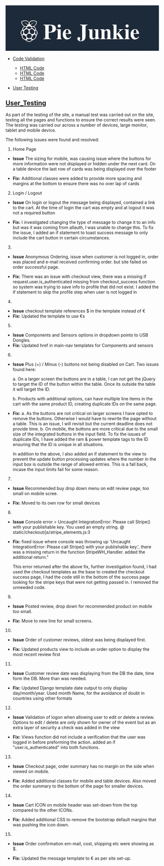 <a href="https://pie-junkie.herokuapp.com"><img src="readme_assets/images/site_banner.jpg" target="_blank"
alt="site banner image" style="max-width:100%;"></img></a>

- [Code Validation](#Code_Validation)
    - [HTML Code](#HTML_Code)
    - [HTML Code](#HTML_Code)
    - [HTML Code](#HTML_Code)

- [User Testing](#Code_Validation)


## **<ins>User_Testing</ins>**

As part of the testing of the site, a manual test was carried out on the site, testing all the pages and functions to ensure the correct results were seen.
The testing was carried our across a number of devices, large monitor, tablet and mobile device.


The following issues were found and resolved:

1. Home Page
- **Issue**
    The sizing for mobile, was causing issue where the buttons for more information were not displayed or hidden under the next card. On a table device the last row of cards was being displayed over the footer

- **Fix:**
    Additional classes were added to provide more spacing and margins at the bottom to ensure there was no over lap of cards

2. Login / Logout
- **Issue**
    On login or logout the message being displayed, contained a link to the cart. At the time of login the cart was empty and at logout it was not a required button

- **Fix:**
    I investigated changing the type of message to change it to an info but was it was coming from allauth, I was unable to change this. 
    To fix the issue, I added an if statement to toast success message to only include the cart button in certain circumstances.

3.
- **Issue**
    Anonymous Ordering, issue when customer is not logged in, order was placed and e-mail received confirming order. but site failed on order successful page.

- **Fix:**
    There was an issue with checkout view, there was a missing if request.user.is_authenticated missing from checkout_success function so system was trying to save info to profile that did not exist. 
    I added the if statement to skip the profile step when user is not logged in 

4.
- **Issue**
    checkout template references $ in the template instead of €
- **Fix:**
    Updated the template to use €s

5.
- **Issue**
    Components and Sensors options in dropdown points to USB Dongles.
- **Fix:**
    Updated href in main-nav templates for Components and sensors

6.
- **Issue**
    Plus (+) / Minus (-) buttons not being disabled on Cart. Two issues found here:
    
    a. On a larger screen the buttons are in a table, I can not get the jQuery to target the ID of the button within the table. Once its outside the table it will target the ID. 
    
    b. Products with additional options, can have multiple line items in the cart with the same product ID, creating duplicate IDs on the same page. 

- **Fix:**
    a. As the buttons are not critical on larger screens I have opted to remove the buttons. Otherwise I would have to rewrite the page without a table.
        This is an issue, I will revisit but the current deadline does not provide time. 
    b. On mobile, the buttons are more critical due to the small size of the integrated buttons in the input field.
        To fix the issues of duplicate IDs, I have added the ram & power template tags to the ID ensuring that the ID is unique in all situations.

    In addition to the above, I also added an if statement to the view to prevent the update button processing updates where the number in the input box is
    outside the range of allowed entries. This is a fall back, incase the input limits fail for some reason.

7.
- **Issue**
    Recommended buy drop down menu on edit review page, too small on mobile scree. 

- **Fix:**
    Moved to its own row for small devices

8.
- **Issue**
    Console error > Uncaught IntegrationError: Please call Stripe() with your publishable key. You used an empty string. @ static/checkout/js/stripe_elements.js:3
- **Fix:**
    fixed issue where console was throwing up 'Uncaught IntegrationError: Please call Stripe() with your publishable key.', 
    there was a missing return in the function StripeWH_Handler. added the additional return."

    This error returned after the above fix, further investigation found, I had used the checkout templates as the base to created the checkout success page,
    I had the code still in the bottom of the success page looking for the stripe keys that were not getting passed in. I removed the unneeded code.

9.
- **Issue**
    Posted review, drop down for recommended product on mobile too small.

- **Fix:**
    Move to new line for small screens.

10.
- **Issue**
    Order of customer reviews, oldest was being displayed first.

- **Fix:**
    Updated products view to include an order option to display the most recent review first

11.
- **Issue**
    Customer review date was displaying from the DB the date, time form the DB. More than was needed.

- **Fix:**
    Updated Django template date output to only display day/month/year.
    Used month Name, for the avoidance of doubt in countries using other formats

12.
- **Issue**
    Validation of logon when allowing user to edit or delete a review.
    Options to edit / delete are only shown for owner of the event but as an extra layer of security a check was added in the view

- **Fix:**
    Views function did not include a verification that the user was logged in before preforming the action. added an if "user.is_authenticated" into both functions.

13.
- **Issue**
    Checkout page, order summary has no margin on the side when viewed on mobile.

- **Fix:**
    Added additional classes for mobile and table devices. 
    Also moved the order summary to the bottom of the page for smaller devices.

14.
- **Issue**
    Cart ICON on mobile header was set-down from the top compared to the other ICONs.

- **Fix:**
    Added additional CSS to remove the bootstrap default margins that was pushing the icon down.

15.
- **Issue**
     Order confirmation em-mail, cost, shipping etc were showing as $.
     
- **Fix:**
    Updated the message template to € as per site set-up.